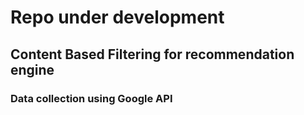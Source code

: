 # Repo under development

## Content Based Filtering for recommendation engine
### Data collection using Google API
